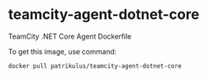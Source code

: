 # teamcity-agent-dotnet-core
TeamCity .NET Core Agent Dockerfile

To get this image, use command:

`docker pull patrikulus/teamcity-agent-dotnet-core`
